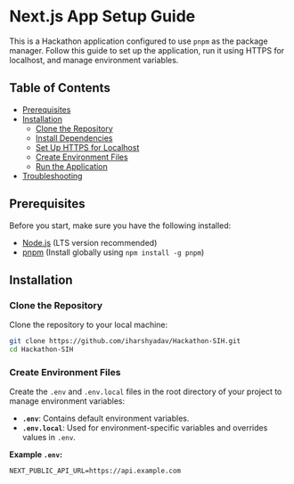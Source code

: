 # Next.js App Setup Guide

This is a Hackathon application configured to use `pnpm` as the package manager. Follow this guide to set up the application, run it using HTTPS for localhost, and manage environment variables.

## Table of Contents

- [Prerequisites](#prerequisites)
- [Installation](#installation)
  - [Clone the Repository](#clone-the-repository)
  - [Install Dependencies](#install-dependencies)
  - [Set Up HTTPS for Localhost](#set-up-https-for-localhost)
  - [Create Environment Files](#create-environment-files)
  - [Run the Application](#run-the-application)
- [Troubleshooting](#troubleshooting)

## Prerequisites

Before you start, make sure you have the following installed:

- [Node.js](https://nodejs.org/) (LTS version recommended)
- [pnpm](https://pnpm.io/) (Install globally using `npm install -g pnpm`)

## Installation

### Clone the Repository

Clone the repository to your local machine:

```bash
git clone https://github.com/iharshyadav/Hackathon-SIH.git
cd Hackathon-SIH
```

### Create Environment Files

Create the `.env` and `.env.local` files in the root directory of your project to manage environment variables:

- **`.env`**: Contains default environment variables.
- **`.env.local`**: Used for environment-specific variables and overrides values in `.env`.

**Example `.env`:**

```env
NEXT_PUBLIC_API_URL=https://api.example.com
